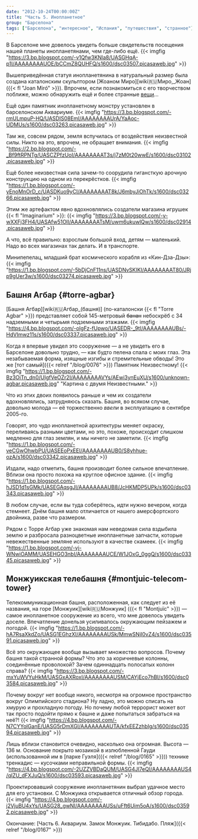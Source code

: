 ```yaml
---
date: "2012-10-24T00:00:00Z"
title: "Часть 5. Инопланетное"
group: "Барселона"
tags: ["Барселона", "интересное", "Испания", "путешествия", "странное"]
---
```


В Барселоне мне довелось увидеть больше свидетельств посещения нашей планеты инопланетянами, чем где-либо ещё.
{{< imgfig "https://3.bp.blogspot.com/-v1Qfw3KNla8/UASGHqA-p1I/AAAAAAAAUOE/bCCmZ8QUHFQ/s1600/dsc03507.picasaweb.jpg" >}}

<!--more-->

Вышеприведённая статуя инопланетянина в натуральный размер была создана каталонским скульптором [Жоаном Миро][wiki:ru:Миро,_Жоан] ({{< fl "Joan Miró" >}}). Впрочем, если познакомиться с его творчеством поближе, можно обнаружить ещё и более странные [вещи](http://upload.wikimedia.org/wikipedia/commons/a/ac/Miro%27s_sculpture%2C_MADRID.jpg)…

Ещё один памятник инопланетному монстру установлен в барселонском Аквариуме.
{{< imgfig "https://3.bp.blogspot.com/-rmULmpuP-HQ/UASDIS08EmI/AAAAAAAAUrA/YaAoc-UDMUs/s1600/dsc03263.picasaweb.jpg" >}}

Там же, совсем рядом, земля вспучилась от воздействия неизвестной силы. Никто на это, впрочем, не обращает внимания.
{{< imgfig "https://2.bp.blogspot.com/-_Bf9ftRPNTg/UASCZPfzUoI/AAAAAAAAT3s/j7zM0t20wwE/s1600/dsc03102.picasaweb.jpg" >}}

Ещё более неизвестная сила зачем-то соорудила гигансткую арочную конструкцию на одном из перекрёстков.
{{< imgfig "https://1.bp.blogspot.com/-yEnoMnOrD_c/UASDKuo9yCI/AAAAAAAAT8k/J6mbyJiOhTk/s1600/dsc03266.picasaweb.jpg" >}}

Этим же артефактом явно вдохновлялись создатели магазина игрушек {{< fl "Imaginarium" >}}:
{{< imgfig "https://3.bp.blogspot.com/-v-wXXFj3FH4/UASAfw51OlI/AAAAAAAATsM/uwm6ukuwlQw/s1600/dsc02914.picasaweb.jpg" >}}

А что, всё правильно: взрослым большой вход, детям — маленький. Надо во всех магазинах так делать. И в транспорте.

Минипепелац, младший брат космического корабля из «Кин-Дза-Дзы»:
{{< imgfig "https://1.bp.blogspot.com/-5bDjCnF11ns/UASDNvSKIKI/AAAAAAAAT80/JRjp9gUer3w/s1600/dsc03274.picasaweb.jpg" >}}

## Башня Агбар {#torre-agbar}

[Башня Агбар][wiki:ru:Агбар_(башня)] (по-каталонски {{< fl "Torre Agbar" >}}) представляет собой 145-метровый ~~банан~~ небоскрёб с 34 надземными и четырьмя подземными этажами.
{{< imgfig "https://4.bp.blogspot.com/-oIgFz-fUpwo/UASEDR-_9tI/AAAAAAAAUBs/-HdVImwz11s/s1600/dsc03337.picasaweb.jpg" >}}

Когда я впервые увидел это сооружение — а не увидеть его в Барселоне довольно трудно, — как будто пелена спала с моих глаз. Эта незабываемая форма, изящные изгибы и стремительные обводы! Это же [тот самый]({{< relref "/blog/0076" >}}) Памятник Неизвестному!
{{< imgfig "https://1.bp.blogspot.com/-Bz3OiTn_dn0/UIgfVeOZr2I/AAAAAAAAVYs/AEwi3ynEuXU/s1600/unknown-agbar.picasaweb.jpg" "Картина с двумя Неизвестными." >}}

Что из этих двоих появилось раньше и чем их создатели вдохновлялись, затрудняюсь сказать. Башня, во всяком случае, довольно молода — её торжественно *ввели* в эксплуатацию в сентябре 2005-го.

Говорят, это чудо инопланетной архитектуры меняет окраску, переливаясь разными цветами, но это, похоже, происходит слишком медленно для глаз землян, и мы ничего не заметили.
{{< imgfig "https://1.bp.blogspot.com/-veCGwOhwbPU/UASEEoPxEEI/AAAAAAAAUB0/S8yhhue-ozA/s1600/dsc03342.picasaweb.jpg" >}}

Издали, надо отметить, башня производит более сильное впечатление. Вблизи она просто похожа на круглое офисное здание.
{{< imgfig "https://1.bp.blogspot.com/-hJSD1d1sGMk/UASEGAqsgJI/AAAAAAAAUB8/JcHKMDP5UPk/s1600/dsc03343.picasaweb.jpg" >}}

В любом случае, если вы туда соберётесь, идти нужно вечером, когда стемнеет. Днём башня мало отличается от нашего амерсфортского двойника, разве что размером.

Рядом с Торре Агбар уже знакомая нам неведомая сила вздыбила землю и разбросала разноцветные инопланетные запчасти, которые невежественные земляне используют в качестве скамеек.
{{< imgfig "https://1.bp.blogspot.com/-vj-WNwiOAMM/UASEHGO3nbI/AAAAAAAAUCE/W1JOxG_0ggQ/s1600/dsc03345.picasaweb.jpg" >}}

## Монжуикская телебашня {#montjuic-telecom-tower}

Телекоммуникационная башня, расположенная, как следует из её названия, на горе [Монжуик][wiki:ru:Монжуик] ({{< fl "Montjuïc" >}}) — самое инопланетное сооружение из всего, что мне довелось увидеть доселе. Впечатление донельзя усиливалось окружающим пейзажем и погодой.
{{< imgfig "https://1.bp.blogspot.com/-hA7RsaXkdZo/UASG1EGhzXI/AAAAAAAAUSk/MmwSNjI0vZ4/s1600/dsc03591.picasaweb.jpg" >}}

Всё это окружающее вообще вызывает множество вопросов. Почему башня такой странной формы? Что это за коричневые колонны, соединённые проволокой? Зачем одиннадцать полосатых колонн справа?
{{< imgfig "https://3.bp.blogspot.com/-mxYuWVYuHkM/UASGxAXRoxI/AAAAAAAAUSM/CAYjEco7hBI/s1600/dsc03584.picasaweb.jpg" >}}

Почему вокруг нет вообще никого, несмотря на огромное пространство вокруг Олимпийского стадиона? Ну ладно, это можно списать на хмурую и прохладную погоду. Но почему любой террорист может вот так просто подойти прямо к башне и даже попытаться забраться на неё?!
{{< imgfig "https://4.bp.blogspot.com/-N7CYYolGanE/UASG5rDmXGI/AAAAAAAAUTA/kfxEEZzhbIg/s1600/dsc03594.picasaweb.jpg" >}}

Лишь вблизи становится очевидно, насколько она огромная. Высота — 136 м. Основание покрыто мозаикой в излюбленной Гауди (использованной им в [парке Гуэля]({{< relref "/blog/0165" >}})) технике тренкадис — кусочками неправильной формы.
{{< imgfig "https://4.bp.blogspot.com/-2UZZVBDaQUM/UASG4JI7eQI/AAAAAAAAUS4/qlZU_dFXJuQ/s1600/dsc03593.picasaweb.jpg" >}}

Проектировавший сооружение инопланетянин выбрал удачное место для его установки. С Монжуика открывается отличный обзор города.
{{< imgfig "https://4.bp.blogspot.com/-j2VjuBU4xYs/UASG28_gwNI/AAAAAAAAUSs/uFft6Uim5oA/s1600/dsc03592.picasaweb.jpg" >}}

Окончание: [Часть 6. Аквариум. Замок Монжуик. Тибидабо. Пляж]({{< relref "/blog/0167" >}})

